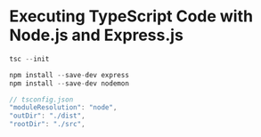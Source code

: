 # Executing TypeScript Code with Node.js and Express.js

```jsx
tsc --init

npm install --save-dev express
npm install --save-dev nodemon

// tsconfig.json
"moduleResolution": "node",
"outDir": "./dist",
"rootDir": "./src",
```
